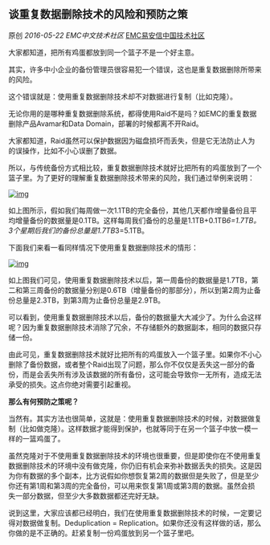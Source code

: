 ## 谈重复数据删除技术的风险和预防之策

原创 *2016-05-22* *EMC中文技术社区* [EMC易安信中国技术社区](https://mp.weixin.qq.com/s?__biz=MjM5NjY0NzAwMg==&mid=2651770919&idx=1&sn=afff3255a66fa37004f824ba02357608&scene=21##)

大家都知道，把所有鸡蛋都放到同一个篮子不是一个好主意。

 

其实，许多中小企业的备份管理员很容易犯一个错误，这也是重复数据删除所带来的风险。

 

这个错误就是：使用重复数据删除技术却不对数据进行复制（比如克隆）。

 

无论你用的是哪种重复数据删除系统，都得使用Raid不是吗？如EMC的重复数据删除产品Avamar和Data Domain，部署的时候都离不开Raid。

 

大家都知道，Raid虽然可以保护数据因为磁盘损坏而丢失，但是它无法防止人为的误操作，比如不小心误删了数据。

 

所以，与传统备份方式相比较，重复数据删除技术就好比把所有的鸡蛋放到了一个篮子里。为了更好的理解重复数据删除技术带来的风险，我们通过举例来说明：

 

[![img](https://mmbiz.qpic.cn/mmbiz/TztEwAzAQIXClPplbwicH0ksJVHqzzEkuU2ytC92A387uz6jTYJmHp9AHwkvTd7du1dTEQs0tBKtfV9mUL8icxiaw/640?wx_fmt=jpeg&tp=webp&wxfrom=5&wx_lazy=1&retryload=1)]()

 

如上图所示，假如我们每周做一次1.1TB的完全备份，其他几天都作增量备份且平均增量备份的数据量是0.1TB。这样每周我们备份的总量是1.1TB+0.1TB*6=1.7TB。3个星期后我们的备份总量是1.7TB*3=5.1TB。

 

下面我们来看一看同样情况下使用重复数据删除技术的情形：

 

[![img](http://mmbiz.qpic.cn/mmbiz/TztEwAzAQIXClPplbwicH0ksJVHqzzEkugF6tSeQIsBsRebWZwcRHjU9We0koZmibTibHJNZJcMgLiahP3jO4Tbb9Q/640?wx_fmt=jpeg&tp=webp&wxfrom=5&wx_lazy=1)]()

 

如上图我们可见，使用重复数据删除技术以后，第一周备份的数据量是1.7TB，第二和第三周备份的数据量分别是0.6TB（增量备份的那部分），所以到第2周为止备份总量是2.3TB，到第3周为止备份总量是2.9TB。

 

可以看到，使用重复数据删除技术以后，备份的数据量大大减少了。为什么会这样呢？因为重复数据删除技术消除了冗余，不存储额外的数据副本，相同的数据只存储一份。

 

由此可见，重复数据删除技术就好比把所有的鸡蛋放入一个篮子里。如果你不小心删除了备份数据，或者整个Raid出现了问题，那么你不仅仅是丢失这一部分的备份，而是会丢失所有涉及该数据的所有备份，这可能会导致你一无所有，造成无法承受的损失。这点你绝对需要引起重视。

 

**那么有何预防之策呢？**

 

当然有。其实方法也很简单，这就是：使用重复数据删除技术的时候，对数据做复制（比如做克隆）。这样数据才能得到保护，也就等同于在另一个篮子中放一模一样的一篮鸡蛋了。

 

虽然克隆对于不使用重复数据删除技术的环境也很重要，但是即使你在不使用重复数据删除技术的环境中没有做克隆，你仍旧有机会来弥补数据丢失的损失。这是因为你有数据的多个副本，比方说假如你想恢复第2周的数据但是失败了，但是至少你还有第1周和第3周的完全备份，可以用来恢复第1周或第3周的数据。虽然会损失一部分数据，但至少大多数数据都还完好无缺。

 

说到这里，大家应该都已经明白，我们在使用重复数据删除技术的时候，一定要记得对数据做复制。Deduplication = Replication。如果你还没有这样做的话，那么你做的是不正确的。赶紧复制一份鸡蛋放到另一个篮子里吧。